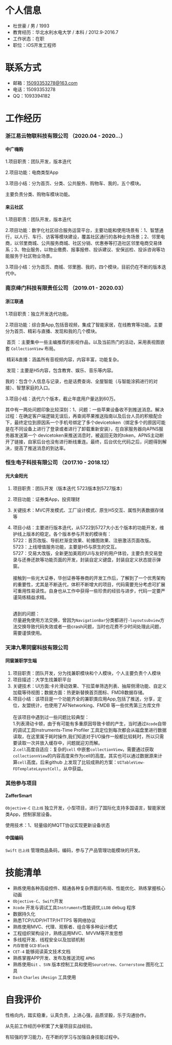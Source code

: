 # 个人信息

- 杜世豪 / 男 / 1993
- 教育经历：华北水利水电大学 / 本科 / 2012.9-2016.7
- 工作状态：在职
- 职位：iOS开发工程师


# 联系方式

- 邮箱：15093353278@163.com
- 电话：15093353278
- QQ：1093394182

# 工作经历

### 浙江易云物联科技有限公司 （2020.04 - 2020...）

#### 中广嗨购

1.项目职责：团队开发，版本迭代

2.项目功能：电商类型App

3.项目小结：分为首页、分类、公共服务、购物车、我的，五个模块。

主要负责分类、购物车模块功能。



#### 来云社区

1.项目职责：团队开发，版本迭代

2.项目功能：数字化社区综合服务运营平台，主要功能和使用场景有：1、智慧通行，以人行、车行、访客等模块建设，覆盖社区通行的各种业务场景；2、邻里电商，以邻里商城、公共服务商城、社区分销、优惠券等打造社区邻里电商交易体系；3、物业服务，以物业缴费、报事报修、投诉建议、安保巡检、投诉咨询等功能服务于社区物业场景。

3.项目小结：分为首页、商城、邻里圈、我的，四个模块，目前仍在不断的版本迭代中。



### 南京绛门科技有限责任公司 （2019.01 - 2020.03）

#### 浙江联通

1.项目职责：独立开发迭代功能。

2.项目功能：综合类App,包括音视频，集成了智能家居，在线教育等功能。主要分为首页、精彩与直播、发现和我的几个模块。

​	  首页 ：主要集中一些主编推荐的影视作品，以及当前热门的活动，采用表视图嵌套 `CollectionView` 布局。

​	精彩&直播：涵盖所有音视频内容，内容丰富，功能复杂。

​	发现：主要是H5内容，包含教育、娱乐、音乐等内容。

​	我的：包含个人信息与记录，也是话费查询、全屋智能（与智能涂鸦进行的对接）、智慧家庭的入口。

3.项目小结：迭代六个版本，截止年底用户量达到60万。

其中有一两处问题印象比较深刻：1、问题：一些苹果设备收不到推送消息。解决过程：在确定客户端逻辑无误后，再查阅苹果推送指南以及后台人员的积极配合下，最终定位到原因系一个手机号绑定了多个devicetoken（绑定多个的原因可能是在不同设备上进行了登录或者进行了卸载重新安装），在自家服务器向APNS服务器发送第一个 devicetoken来推送消息时，被返回无效的token，APNS主动断开了链接，自家后台也没有进行断线重连。最终，后台优化代码之后，问题得到解决，提高了推送消息的到达率。



### 恒生电子科技有限公司 （2017.10 - 2018.12）

#### 光大金阳光

1. 项目职责：团队开发（版本迭代 5723版本到5727版本）

2. 项目功能：证券类App，投资理财

3. 关键技术：MVC开发模式、工厂设计模式、原生H5交互、属性列表数据存储等

4. 项目小结：主要进行版本迭代，从5722到5727大小五个版本的功能开发，维护线上版本的稳定。各个版本参与开发的模块有：<br>
      ​     5722：首页改版、导航栏渐变效果、轮播图效果、注册激活页面改版。 <br>
      ​     5723：上线增值服务功能，主要是H5与原生的交互。 <br>
      ​     5727：交易大改版，全新更加美观的UI与友好的用户体验，主要负责交易登录与还券还款等功能页面的开发，封装自定义键盘，封装自定义状态提示弹窗。 <br><br>
      接触到一些光大证券，华创证券等券商的开发工作后，了解到了一个优秀架构的重要性，尤其是不断迭代，体积不断增大的项目，代码需要充分考虑可扩展可重用性易读性。自身也从工作中获得一些珍贵的经验与进步，代码一定要严谨简练精益求精。 <br><br>

      遇到的问题：<br>尽量避免使用方法交换，曾因为`NavigationBar`分类都进行`-layoutsubview`方法交换导致代码失效或者一些crash问题，当时也花费不少时间处理此问题，需要谨慎使用。



### 天津九零同窗科技有限公司

#### 同窗兼职学生端

1. 项目职责：团队开发，分为找兼职模块和个人模块，个人主要负责个人模块
2. 项目描述：大学生找兼职平台
3. 关键技术：UI方面:卡片滑动效果、下拉菜单筛选列表、抽屉侧滑功能、自定义加载等待视图；数据方面：热更新替换首页图标、FMDB数据存储。
4. 项目小结：该项目是一个功能齐全的兼职类应用App,包括了推送，分享，定位，友盟统计，也使用了AFNetworking、FMDB 等一些优秀第三方库文件 <br><br>在该项目中遇到过一些问题比较典型：<br>
   1.列表滑动卡顿，由于有可能有多重原因导致卡顿的产生，当时通过`Xcode`自带的调试工具Instruments-Time Profiler 工具定位到每次都会从磁盘里进行数据读取，在这里属于耗时操作,我们知道对于I/O操作一般都比较耗时，所以只需要读取一次并放入缓存中，问题就迎刃而解。<br>
   2.`cell`高度自适应：复杂的`cell` 中嵌套`collectionView`，需要通过获取`collectionnView`的内容高度来作为cell的高度。其实也可以通过数据源来计算`cell`高度。后来github 上发现了比较成熟的方案：`UITableView-FDTemplateLayoutCell`，从中获益。



### 其他参与项目

#### ZafferSmart

`Objective-C` `已上线`  独立开发，小型项目，进行了国际化支持多国语言，智能家居类App，控制家居设备。

使用技术：1、轻量级的MQTT协议实现更新设备状态

#### 中国编码

`Swift`  `已上线` 管理商品条码，编码，参与了产品管理功能模块的开发。


# 技能清单

- 熟练使用各种高级控件、精通各种复杂界面的布局、性能优化、熟练掌握核心动画
- `Objective-C`、`Swift`开发
- `Xcode` 开发与调试工具`Instruments`性能调优,`LLDB` debug 程序
- 数据持久化
- 熟悉TCP/UDP/HTTP/HTTPS 等网络协议
- 熟练使用MVC、代理、观察者、组合等多种设计模式
- 工程组织架构设计，熟练运用MVC、MVVM等开发思想
- 多线程开发、线程安全以及加锁机制
- `内存管理` `GCD` `Block`
- `CET-4` 能够阅读英文技术文档
- 熟练掌握APP开发、发布及推送流程 `APNS` 
- 熟练使用`Git` 、`SVN`  版本控制工具和使用`Sourcetree`、`Cornerstone` 图形化工具
- `Dash` `Charles` `iResign` 工具使用


# 自我评价

性格向内，踏实稳重，认真负责，上进心强，品质坚毅，乐于沟通协作。

从先前工作经历中积累了大量项目实战经验。

有较强的学习能力，在不断的学习与加强自身技能过程中。

